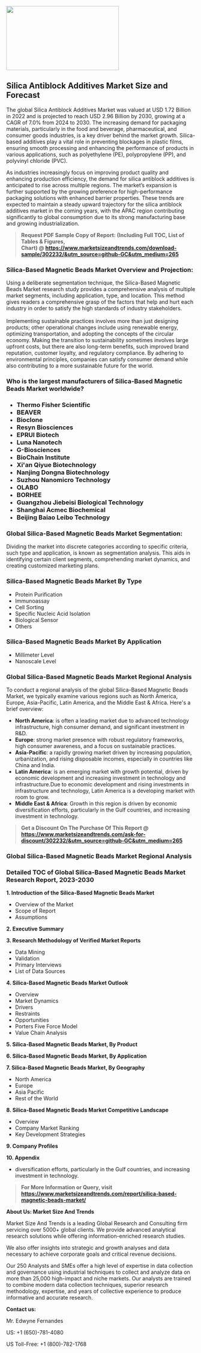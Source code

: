 <p><img class="alignnone size-medium wp-image-20088" src="https://ffe5etoiles.com/wp-content/uploads/2024/12/MST1-300x171.png" alt="" width="300" height="171" /></p><h2>Silica Antiblock Additives Market Size and Forecast</h2><p>The global Silica Antiblock Additives Market was valued at USD 1.72 Billion in 2022 and is projected to reach USD 2.96 Billion by 2030, growing at a CAGR of 7.0% from 2024 to 2030. The increasing demand for packaging materials, particularly in the food and beverage, pharmaceutical, and consumer goods industries, is a key driver behind the market growth. Silica-based additives play a vital role in preventing blockages in plastic films, ensuring smooth processing and enhancing the performance of products in various applications, such as polyethylene (PE), polypropylene (PP), and polyvinyl chloride (PVC).</p><p>As industries increasingly focus on improving product quality and enhancing production efficiency, the demand for silica antiblock additives is anticipated to rise across multiple regions. The market’s expansion is further supported by the growing preference for high-performance packaging solutions with enhanced barrier properties. These trends are expected to maintain a steady upward trajectory for the silica antiblock additives market in the coming years, with the APAC region contributing significantly to global consumption due to its strong manufacturing base and growing industrialization.</p></p><blockquote id="" class=""><strong>Request PDF Sample Copy of Report: (Including Full TOC, List of Tables &amp; Figures, Chart)&nbsp;@&nbsp;<strong><a href="https://www.marketsizeandtrends.com/download-sample/302232/&utm_source=github-GC&utm_medium=265" target="_blank">https://www.marketsizeandtrends.com/download-sample/302232/&utm_source=github-GC&utm_medium=265</a></strong></strong></blockquote><h3 id="" class="">Silica-Based Magnetic Beads Market&nbsp;Overview and Projection:</h3><p id="" class="">Using a deliberate segmentation technique, the Silica-Based Magnetic Beads Market research study provides a comprehensive analysis of multiple market segments, including application, type, and location. This method gives readers a comprehensive grasp of the factors that help and hurt each industry in order to satisfy the high standards of industry stakeholders. <br /> <br />Implementing sustainable practices involves more than just designing products; other operational changes include using renewable energy, optimizing transportation, and adopting the concepts of the circular economy. Making the transition to sustainability sometimes involves large upfront costs, but there are also long-term benefits, such improved brand reputation, customer loyalty, and regulatory compliance. By adhering to environmental principles, companies can satisfy consumer demand while also contributing to a more sustainable future for the world.</p><h3 id="" class="">Who is the largest manufacturers of&nbsp;Silica-Based Magnetic Beads Market worldwide?</h3><h3 class=""><p><ul><li>Thermo Fisher Scientific </li><li> BEAVER </li><li> Bioclone </li><li> Resyn Biosciences </li><li> EPRUI Biotech </li><li> Luna Nanotech </li><li> G-Biosciences </li><li> BioChain Institute </li><li> Xi'an Qiyue Biotechnology </li><li> Nanjing Dongna Biotechnology </li><li> Suzhou Nanomicro Technology </li><li> OLABO </li><li> BORHEE </li><li> Guangzhou Jiebeisi Biological Technology </li><li> Shanghai Acmec Biochemical </li><li> Beijing Baiao Leibo Technology</li></ul></p></h3><h3 id="" class="">Global&nbsp;Silica-Based Magnetic Beads Market Segmentation:</h3><p id="" class="">Dividing the market into discrete categories according to specific criteria, such type and application, is known as segmentation analysis. This aids in identifying certain client segments, comprehending market dynamics, and creating customized marketing plans.</p><h3 id="" class="">Silica-Based Magnetic Beads Market&nbsp;By Type</h3><p><p><ul><li>Protein Purification</li><li> Immunoassay</li><li> Cell Sorting</li><li> Specific Nucleic Acid Isolation</li><li> Biological Sensor</li><li> Others</p></li></ul></p></p><h3 id="" class="">Silica-Based Magnetic Beads Market&nbsp;By Application</h3><p class=""><p><ul><li>Millimeter Level</li><li> Nanoscale Level</li></ul></p></p><h3 id="" class="">Global Silica-Based Magnetic Beads Market Regional Analysis</h3><p id="" class="">To conduct a regional analysis of the global Silica-Based Magnetic Beads Market, we typically examine various regions such as North America, Europe, Asia-Pacific, Latin America, and the Middle East &amp; Africa. Here's a brief overview:</p><ul><li><strong>North America</strong>: is often a leading market due to advanced technology infrastructure, high consumer demand, and significant investment in R&amp;D.</li><li><strong>Europe</strong>: strong market presence with robust regulatory frameworks, high consumer awareness, and a focus on sustainable practices.</li><li><strong>Asia-Pacific</strong>: a rapidly growing market driven by increasing population, urbanization, and rising disposable incomes, especially in countries like China and India.</li><li><strong>Latin America</strong>: is an emerging market with growth potential, driven by economic development and increasing investment in technology and infrastructure.Due to economic development and rising investments in infrastructure and technology, Latin America is a developing market with room to grow.</li><li><strong>Middle East &amp; Africa</strong>: Growth in this region is driven by economic diversification efforts, particularly in the Gulf countries, and increasing investment in technology.</li></ul><blockquote id="" class=""><strong>Get a Discount On The Purchase Of This Report @ <strong><a href="https://www.marketsizeandtrends.com/ask-for-discount/302232/&utm_source=github-GC&utm_medium=265" target="_blank">https://www.marketsizeandtrends.com/ask-for-discount/302232/&utm_source=github-GC&utm_medium=265</a></strong></strong></blockquote><h3 id="" class="">Global Silica-Based Magnetic Beads Market Regional Analysis</h3><h3 id="" class="">Detailed TOC of Global Silica-Based Magnetic Beads Market Research Report, 2023-2030</h3><p id="" class=""><strong>1. Introduction of the Silica-Based Magnetic Beads Market</strong></p><ul><li>Overview of the Market</li><li>Scope of Report</li><li>Assumptions</li></ul><p id="" class=""><strong>2. Executive Summary</strong></p><p id="" class=""><strong>3. Research Methodology of Verified Market Reports</strong></p><ul><li>Data Mining</li><li>Validation</li><li>Primary Interviews</li><li>List of Data Sources</li></ul><p id="" class=""><strong>4. Silica-Based Magnetic Beads Market Outlook</strong></p><ul><li>Overview</li><li>Market Dynamics</li><li>Drivers</li><li>Restraints</li><li>Opportunities</li><li>Porters Five Force Model</li><li>Value Chain Analysis</li></ul><p id="" class=""><strong>5. Silica-Based Magnetic Beads Market, By Product</strong></p><p id="" class=""><strong>6. Silica-Based Magnetic Beads Market, By Application</strong></p><p id="" class=""><strong>7. Silica-Based Magnetic Beads Market, By Geography</strong></p><ul><li>North America</li><li>Europe</li><li>Asia Pacific</li><li>Rest of the World</li></ul><p id="" class=""><strong>8. Silica-Based Magnetic Beads Market Competitive Landscape</strong></p><ul><li>Overview</li><li>Company Market Ranking</li><li>Key Development Strategies</li></ul><p id="" class=""><strong>9. Company Profiles</strong></p><p id="" class=""><strong>10. Appendix</strong></p><ul><li>diversification efforts, particularly in the Gulf countries, and increasing investment in technology.</li></ul><blockquote id="" class=""><strong>For More Information or Query, visit <strong><strong><a href="https://www.marketsizeandtrends.com/report/silica-based-magnetic-beads-market/" target="_blank">https://www.marketsizeandtrends.com/report/silica-based-magnetic-beads-market/</a></strong></strong></strong></blockquote><p id="" class=""><strong>About Us: Market Size And Trends</strong></p><p id="" class="">Market Size And Trends is a leading Global Research and Consulting firm servicing over 5000+ global clients. We provide advanced analytical research solutions while offering information-enriched research studies.</p><p id="" class="">We also offer insights into strategic and growth analyses and data necessary to achieve corporate goals and critical revenue decisions.</p><p id="" class="">Our 250 Analysts and SMEs offer a high level of expertise in data collection and governance using industrial techniques to collect and analyze data on more than 25,000 high-impact and niche markets. Our analysts are trained to combine modern data collection techniques, superior research methodology, expertise, and years of collective experience to produce informative and accurate research.</p><p id="" class=""><strong>Contact us:</strong></p><p id="" class="">Mr. Edwyne Fernandes</p><p id="" class="">US: +1 (650)-781-4080</p><p id="" class="">US Toll-Free: +1 (800)-782-1768</p>
